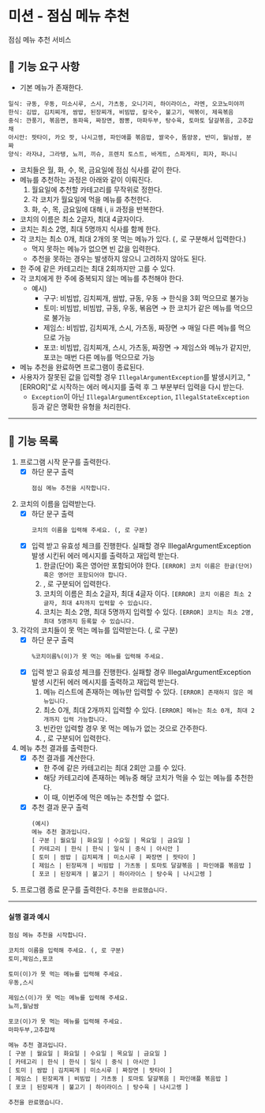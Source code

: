 # 미션 - 점심 메뉴 추천
점심 메뉴 추천 서비스

## 🚀 기능 요구 사항
- 기본 메뉴가 존재한다.
```
일식: 규동, 우동, 미소시루, 스시, 가츠동, 오니기리, 하이라이스, 라멘, 오코노미야끼
한식: 김밥, 김치찌개, 쌈밥, 된장찌개, 비빔밥, 칼국수, 불고기, 떡볶이, 제육볶음
중식: 깐풍기, 볶음면, 동파육, 짜장면, 짬뽕, 마파두부, 탕수육, 토마토 달걀볶음, 고추잡채
아시안: 팟타이, 카오 팟, 나시고렝, 파인애플 볶음밥, 쌀국수, 똠얌꿍, 반미, 월남쌈, 분짜
양식: 라자냐, 그라탱, 뇨끼, 끼슈, 프렌치 토스트, 바게트, 스파게티, 피자, 파니니
```
- 코치들은 월, 화, 수, 목, 금요일에 점심 식사를 같이 한다.
- 메뉴를 추천하는 과정은 아래와 같이 이뤄진다.
    1. 월요일에 추천할 카테고리를 무작위로 정한다.
    2. 각 코치가 월요일에 먹을 메뉴를 추천한다.
    3. 화, 수, 목, 금요일에 대해 i, ii 과정을 반복한다.
- 코치의 이름은 최소 2글자, 최대 4글자이다.
- 코치는 최소 2명, 최대 5명까지 식사를 함께 한다.
- 각 코치는 최소 0개, 최대 2개의 못 먹는 메뉴가 있다. (`,` 로 구분해서 입력한다.)
    - 먹지 못하는 메뉴가 없으면 빈 값을 입력한다.
    - 추천을 못하는 경우는 발생하지 않으니 고려하지 않아도 된다.
- 한 주에 같은 카테고리는 최대 2회까지만 고를 수 있다.
- 각 코치에게 한 주에 중복되지 않는 메뉴를 추천해야 한다.
    - 예시)
        - 구구: 비빔밥, 김치찌개, 쌈밥, 규동, 우동 → 한식을 3회 먹으므로 불가능
        - 토미: 비빔밥, 비빔밥, 규동, 우동, 볶음면 → 한 코치가 같은 메뉴를 먹으므로 불가능
        - 제임스: 비빔밥, 김치찌개, 스시, 가츠동, 짜장면 → 매일 다른 메뉴를 먹으므로 가능
        - 포코: 비빔밥, 김치찌개, 스시, 가츠동, 짜장면 → 제임스와 메뉴가 같지만, 포코는 매번 다른 메뉴를 먹으므로 가능
- 메뉴 추천을 완료하면 프로그램이 종료된다.
- 사용자가 잘못된 값을 입력할 경우 `IllegalArgumentException`를 발생시키고, "[ERROR]"로 시작하는 에러 메시지를 출력 후 그 부분부터 입력을 다시
  받는다.
    - `Exception`이 아닌 `IllegalArgumentException`, `IllegalStateException` 등과 같은 명확한 유형을 처리한다.
---
## 🎯 기능 목록
1) 프로그램 시작 문구를 출력한다.
    - [x] 하단 문구 출력
        ```
        점심 메뉴 추천을 시작합니다.
        ```
2) 코치의 이름을 입력받는다.
    - [x] 하단 문구 출력
        ```
        코치의 이름을 입력해 주세요. (, 로 구분)
        ```
    - [x] 입력 받고 유효성 체크를 진행한다. 실패할 경우 IllegalArgumentException 발생 시킨뒤 에러 메시지를 출력하고 재입력 받는다.
      1. 한글(단어) 혹은 영어만 포함되어야 한다. ```[ERROR] 코치 이름은 한글(단어) 혹은 영어만 포함되어야 합니다.```
      2. , 로 구분되어 입력한다.
      3. 코치의 이름은 최소 2글자, 최대 4글자 이다. ```[ERROR] 코치 이름은 최소 2글자, 최대 4자까지 입력할 수 있습니다.```
      4. 코치는 최소 2명, 최대 5명까지 입력할 수 있다. ```[ERROR] 코치는 최소 2명, 최대 5명까지 등록할 수 있습니다.```
3) 각각의 코치들이 못 먹는 메뉴를 입력받는다. (, 로 구분)
    - [x] 하단 문구 출력
        ```
        %코치이름%(이)가 못 먹는 메뉴를 입력해 주세요.
        ```
    - [x] 입력 받고 유효성 체크를 진행한다. 실패할 경우 IllegalArgumentException 발생 시킨뒤 에러 메시지를 출력하고 재입력 받는다.
      1. 메뉴 리스트에 존재하는 메뉴만 입력할 수 있다. ```[ERROR] 존재하지 않은 메뉴입니다.```
      2. 최소 0개, 최대 2개까지 입력할 수 있다. ```[ERROR] 메뉴는 최소 0개, 최대 2개까지 입력 가능합니다.```
      3. 빈칸만 입력할 경우 못 먹는 메뉴가 없는 것으로 간주한다. 
      4. , 로 구분되어 입력한다.
4) 메뉴 추천 결과를 출력한다.
    - [x] 추천 결과를 계산한다.
      - 한 주에 같은 카테고리는 최대 2회만 고를 수 있다.
      - 해당 카테고리에 존재하는 메뉴중 해당 코치가 먹을 수 있는 메뉴를 추천한다.
      - 이 때, 이번주에 먹은 메뉴는 추천할 수 없다.
    - [x] 추천 결과 문구 출력
        ```
        (예시)
        메뉴 추천 결과입니다.
        [ 구분 | 월요일 | 화요일 | 수요일 | 목요일 | 금요일 ]
        [ 카테고리 | 한식 | 한식 | 일식 | 중식 | 아시안 ]
        [ 토미 | 쌈밥 | 김치찌개 | 미소시루 | 짜장면 | 팟타이 ]
        [ 제임스 | 된장찌개 | 비빔밥 | 가츠동 | 토마토 달걀볶음 | 파인애플 볶음밥 ]
        [ 포코 | 된장찌개 | 불고기 | 하이라이스 | 탕수육 | 나시고렝 ]
        ```
5) 프로그램 종료 문구를 출력한다.
        ```
        추천을 완료했습니다.
        ```
---

#### 실행 결과 예시

```
점심 메뉴 추천을 시작합니다.

코치의 이름을 입력해 주세요. (, 로 구분)
토미,제임스,포코

토미(이)가 못 먹는 메뉴를 입력해 주세요.
우동,스시

제임스(이)가 못 먹는 메뉴를 입력해 주세요.
뇨끼,월남쌈

포코(이)가 못 먹는 메뉴를 입력해 주세요.
마파두부,고추잡채

메뉴 추천 결과입니다.
[ 구분 | 월요일 | 화요일 | 수요일 | 목요일 | 금요일 ]
[ 카테고리 | 한식 | 한식 | 일식 | 중식 | 아시안 ]
[ 토미 | 쌈밥 | 김치찌개 | 미소시루 | 짜장면 | 팟타이 ]
[ 제임스 | 된장찌개 | 비빔밥 | 가츠동 | 토마토 달걀볶음 | 파인애플 볶음밥 ]
[ 포코 | 된장찌개 | 불고기 | 하이라이스 | 탕수육 | 나시고렝 ]

추천을 완료했습니다.
```

